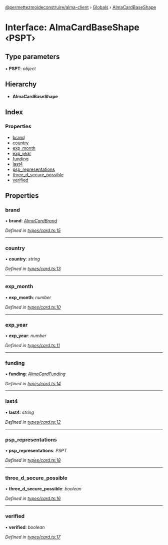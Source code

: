 [@permettezmoideconstruire/alma-client](../README.md) › [Globals](../globals.md) › [AlmaCardBaseShape](almacardbaseshape.md)

# Interface: AlmaCardBaseShape ‹**PSPT**›

## Type parameters

▪ **PSPT**: *object*

## Hierarchy

* **AlmaCardBaseShape**

## Index

### Properties

* [brand](almacardbaseshape.md#brand)
* [country](almacardbaseshape.md#country)
* [exp_month](almacardbaseshape.md#exp_month)
* [exp_year](almacardbaseshape.md#exp_year)
* [funding](almacardbaseshape.md#funding)
* [last4](almacardbaseshape.md#last4)
* [psp_representations](almacardbaseshape.md#psp_representations)
* [three_d_secure_possible](almacardbaseshape.md#three_d_secure_possible)
* [verified](almacardbaseshape.md#verified)

## Properties

###  brand

• **brand**: *[AlmaCardBrand](../enums/almacardbrand.md)*

*Defined in [types/card.ts:15](https://github.com/permettez-moi-de-construire/alma-client/blob/299dafb/src/types/card.ts#L15)*

___

###  country

• **country**: *string*

*Defined in [types/card.ts:13](https://github.com/permettez-moi-de-construire/alma-client/blob/299dafb/src/types/card.ts#L13)*

___

###  exp_month

• **exp_month**: *number*

*Defined in [types/card.ts:10](https://github.com/permettez-moi-de-construire/alma-client/blob/299dafb/src/types/card.ts#L10)*

___

###  exp_year

• **exp_year**: *number*

*Defined in [types/card.ts:11](https://github.com/permettez-moi-de-construire/alma-client/blob/299dafb/src/types/card.ts#L11)*

___

###  funding

• **funding**: *[AlmaCardFunding](../enums/almacardfunding.md)*

*Defined in [types/card.ts:14](https://github.com/permettez-moi-de-construire/alma-client/blob/299dafb/src/types/card.ts#L14)*

___

###  last4

• **last4**: *string*

*Defined in [types/card.ts:12](https://github.com/permettez-moi-de-construire/alma-client/blob/299dafb/src/types/card.ts#L12)*

___

###  psp_representations

• **psp_representations**: *PSPT*

*Defined in [types/card.ts:18](https://github.com/permettez-moi-de-construire/alma-client/blob/299dafb/src/types/card.ts#L18)*

___

###  three_d_secure_possible

• **three_d_secure_possible**: *boolean*

*Defined in [types/card.ts:16](https://github.com/permettez-moi-de-construire/alma-client/blob/299dafb/src/types/card.ts#L16)*

___

###  verified

• **verified**: *boolean*

*Defined in [types/card.ts:17](https://github.com/permettez-moi-de-construire/alma-client/blob/299dafb/src/types/card.ts#L17)*
